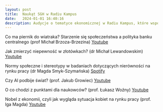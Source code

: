 ```yaml
---
layout: post
title:  Naukąt SGH w Radiu Kampus
date:   2024-01-01 16:40:16
description: Audycje o tematyce ekonomicznej w Radiu Kampus, które współkoordynuje
---
```


Co ma piernik do wiatraka? Starzenie się społeczeństwa a polityka banku centralnego (prof Michał Brzoza-Brzezina) [Youtube](https://www.youtube.com/watch?v=mI18Wnh8-d0)

Jak zmierzyć niepewność w złotówkach? (dr Michał Lewandowskim) [Youtube](https://www.youtube.com/watch?v=YwDuiC9OnZ4)

Normy społeczne i stereotypy w badaniach dotyczących nierówności na rynku pracy (dr Magda Smyk-Szymańska) [Spotify](https://open.spotify.com/episode/0oHnXcFTJxoOdXyI7Cblel)

Czy AI podbije świat? (prof. Jakub Growiec) [Youtube](https://www.youtube.com/watch?v=JfKhufx13P8)

O co chodzi z punktami dla naukowców? (prof. Łukasz Woźny) [Youtube](https://www.youtube.com/watch?v=d3pxOM_vd58)

Nobel z ekonomii, czyli jak wygląda sytuacja kobiet na rynku pracy (prof. Iga Magda) [Youtube](https://youtu.be/AKr5lw1BK0M?feature=shared)







  
